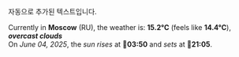 
자동으로 추가된 텍스트입니다.

<!--START_SECTION:weather:moscow-->
Currently in **Moscow** (RU), the weather is: **15.2°C** (feels like **14.4°C**), ***overcast clouds***<br/>
On *June 04, 2025*, the *sun rises* at 🌅**03:50** and *sets* at 🌇**21:05**.
<!--END_SECTION:weather-->
